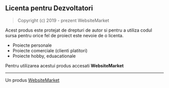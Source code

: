 ## Licenta pentru Dezvoltatori 

> Copyright (c) 2019 - prezent WebsiteMarket

Acest produs este protejat de drepturi de autor si pentru a utiliza codul sursa pentru orice fel de proiect este nevoie de o licenta.

- Proiecte personale 
- Proiecte comerciale (clienti platitori)
- Proiecte hobby, eduacationale

Pentru utilizarea acestui produs accesati **WebsiteMarket**

---
Un produs [WebsiteMarket](https://WebsiteMarket.ro)
